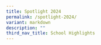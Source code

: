 ```yaml
---
title: Spotlight 2024
permalink: /spotlight-2024/
variant: markdown
description: ""
third_nav_title: School Highlights
---
```

